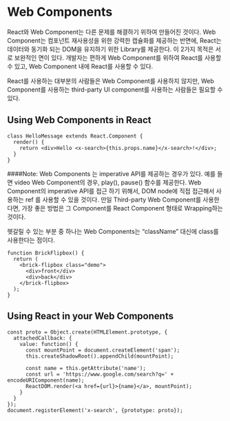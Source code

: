 Web Components
==

React와 Web Component는 다른 문제를 해결하기 위하여 만들어진 것이다. Web Component는 컴포넌트 재사용성을 위한 강력한 캡슐화를 제공하는 반면에, React는 데이터와 동기화 되는 DOM을 유지하기 위한 Library를 제공한다. 이 2가지 목적은 서로 보완적인 면이 있다. 개발자는 편하게 Web Component를 위하여 React를 사용할 수 있고, Web Component 내에 React를 사용할 수 있다. 

React를 사용하는 대부분의 사람들은 Web Component를 사용하지 않지만, Web Component를 사용하는 third-party UI component를 사용하는 사람들은 필요할 수 있다. 

Using Web Components in React
--

```
class HelloMessage extends React.Component {
  render() {
    return <div>Hello <x-search>{this.props.name}</x-search>!</div>;
  }
}
```

####Note: 
Web Components 는 imperative API를 제공하는 경우가 있다. 예를 들면 video Web Component의 경우, play(), pause() 함수를 제공한다. Web Component의 imperative API를 접근 하기 위해서, DOM node에 직접 접근해서 사용하는 ref 를 사용할 수 있을 것이다. 만일 Third-party Web Component를 사용한다면, 가장 좋은 방법은 그 Component를 React Component 형태로 Wrapping하는 것이다. 

헷갈릴 수 있는 부분 중 하나는 Web Components는 “className” 대신에 class를 사용한다는 점이다. 

```
function BrickFlipbox() {
  return (
    <brick-flipbox class="demo">
      <div>front</div>
      <div>back</div>
    </brick-flipbox>
  );
}
```

Using React in your Web Components
---

```
const proto = Object.create(HTMLElement.prototype, {
  attachedCallback: {
    value: function() {
      const mountPoint = document.createElement('span');
      this.createShadowRoot().appendChild(mountPoint);

      const name = this.getAttribute('name');
      const url = 'https://www.google.com/search?q=' + encodeURIComponent(name);
      ReactDOM.render(<a href={url}>{name}</a>, mountPoint);
    }
  }
});
document.registerElement('x-search', {prototype: proto});
```